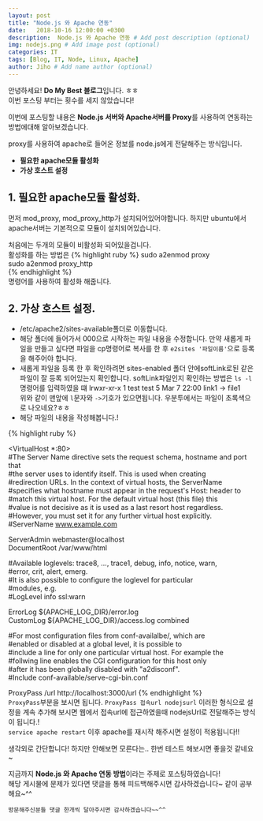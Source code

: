 ```yaml
---
layout: post
title: "Node.js 와 Apache 연동"
date:   2018-10-16 12:00:00 +0300
description:  Node.js 와 Apache 연동 # Add post description (optional)
img: nodejs.png # Add image post (optional)
categories: IT
tags: [Blog, IT, Node, Linux, Apache]
author: Jiho # Add name author (optional)
---
```

안녕하세요! **Do My Best 블로그**입니다. ㅎㅎ  
이번 포스팅 부터는 횟수를 세지 않았습니다!

이번에 포스팅할 내용은 **Node.js 서버와 Apache서버를 Proxy**를 사용하여 연동하는 방법에대해 알아보겠습니다.

proxy를 사용하여 apache로 들어온 정보를 node.js에게 전달해주는 방식입니다. 

* **필요한 apache모듈 활성화**
* **가상 호스트 설정**
  
## **1. 필요한 apache모듈 활성화.**  
먼저 mod_proxy, mod_proxy_http가 설치되어있어야합니다. 하지만 ubuntu에서 apache서버는 기본적으로 모듈이 설치되어있습니다. 

처음에는 두개의 모듈이 비활성화 되어있을겁니다.  
활성화를 하는 방법은 
{% highlight ruby %}
sudo a2enmod proxy  
sudo a2enmod proxy_http  
{% endhighlight %}   
명령어를 사용하여 활성화 해줍니다. 

## **2. 가상 호스트 설정.**  
* /etc/apache2/sites-available폴더로 이동합니다.   
* 해당 폴더에 들어가서 000으로 시작하는 파일 내용을 수정합니다. 만약 새롭게 파일을 만들고 싶다면 파일을 cp명령어로 복사를 한 후 `e2sites '파일이름'`으로 등록을 해주어야 합니다.   
* 새롭게 파일을 등록 한 후 확인하려면 sites-enabled 폴더 안에softLink로된 같은 파일이 잘 등록 되어있는지 확인합니다. softLink파일인지 확인하는 방법은 `ls -l` 명령어를 입력하였을 떄 
lrwxr-xr-x 1 test test 5 Mar 7 22:00 link1 -> file1  
위와 같이 맨앞에 `l`문자와 `->`기호가 있으면됩니다. 우분투에서는 파일이 초록색으로 나오네요?ㅎㅎ  
* 해당 파일의 내용을 작성해봅니다.!  
  
{% highlight ruby %}

<VirtualHost *:80>  
#The Server Name directive sets the request schema, hostname and port that  
#the server uses to identify itself. This is used when creating  
#redirection URLs. In the context of virtual hosts, the ServerName  
#specifies what hostname must appear in the request's Host: header to  
#match this virtual host. For the default virtual host (this file) this  
#value is not decisive as it is used as a last resort host regardless.  
#However, you must set it for any further virtual host explicitly.  
#ServerName www.example.com  

ServerAdmin webmaster@localhost  
DocumentRoot /var/www/html  

#Available loglevels: trace8, ..., trace1, debug, info, notice, warn,  
#error, crit, alert, emerg.  
#It is also possible to configure the loglevel for particular  
#modules, e.g.  
#LogLevel info ssl:warn  

ErrorLog ${APACHE_LOG_DIR}/error.log  
CustomLog ${APACHE_LOG_DIR}/access.log combined  

#For most configuration files from conf-availalbe/, which are  
#enabled or disabled at a global level, it is possible to  
#include a line for only one particular virtual host. For example the  
#follwing line enables the CGI configuration for this host only  
#after it has been globally disabled with "a2disconf".  
#Include conf-available/serve-cgi-bin.conf  
  
ProxyPass /url http://localhost:3000/url
{% endhighlight %}    
`ProxyPass`부분을 보시면 됩니다. `ProxyPass 접속url nodejsurl` 이러한 형식으로 설정을 계속 추가해 보시면 웹에서 접속url에 접근하였을때 nodejsUrl로 전달해주는 방식이 됩니다.!  
`service apache restart` 이후 apache를 재시작 해주시면 설정이 적용됩니다!!

생각외로 간단합니다! 하지만 안해보면 모른다는.. 한번 테스트 해보시면 좋을것 같네요~

지금까지 **Node.js 와 Apache 연동 방법**이라는 주제로 포스팅하였습니다!    
해당 게시물에 문제가 있다면 댓글을 통해 피드백해주시면 감사하겠습니다~ 같이 공부해요~^^

`방문해주신분들 댓글 한개씩 달아주시면 감사하겠습니다~~^^`  
